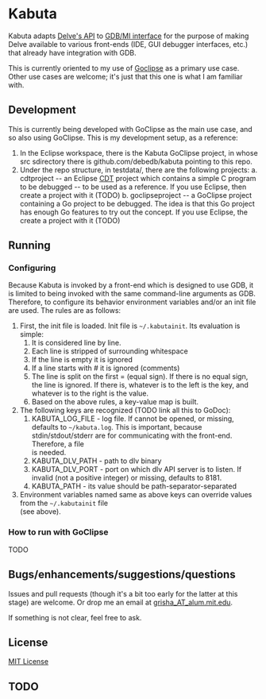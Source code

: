 

# Kabuta

Kabuta adapts [Delve's API](https://godoc.org/github.com/derekparker/delve/service/rpc2#RPCServer) to [GDB/MI interface](https://ftp.gnu.org/old-gnu/Manuals/gdb-5.1.1/html_node/gdb_211.html#SEC216) for the purpose of making Delve available to various front-ends (IDE, GUI debugger interfaces, etc.) that already have integration with GDB.

This is currently oriented to my use of [Goclipse](https://goclipse.github.io/) as a primary use case. Other use cases are welcome; it's just that this one is what I am familiar with. 

## Development

This is currently being developed with GoClipse as the main use case, and so also using GoClipse. This is my development setup, as a reference:

 1. In the Eclipse workspace, there is the Kabuta GoClipse project, in whose src sdirectory there is
    github.com/debedb/kabuta pointing to this repo.
 2. Under the repo structure, in testdata/, there are the following projects:
    a. cdtproject -- an Eclipse [CDT](https://eclipse.org/cdt/) project which contains a simple C program   
       to be debugged -- to be used as a reference. If you use Eclipse, then create a project with it 
       (TODO)
    b. goclipseproject -- a GoClipse project containing a Go project to be debugged. The idea is that
       this Go project has enough Go features to try out the concept. If you use Eclipse, the create a
       project with it (TODO)
  
## Running

### Configuring

Because Kabuta is invoked by a front-end which is designed to use GDB, it is limited to being invoked with the same command-line arguments as GDB. Therefore, to configure its behavior environment variables and/or an init file are used. The rules are as follows:

 1. First, the init file is loaded. Init file is `~/.kabutainit`. Its evaluation is simple:
    1. It is considered line by line.
    2. Each line is stripped of surrounding whitespace
    3. If the line is empty it is ignored
    4. If a line starts with # it is ignored (comments)
    5. The line is split on the first = (equal sign). If there is no equal sign, the line is ignored. 
       If there is, whatever is to the left is the key, and whatever is to the right is the value.
    6. Based on the above rules, a key-value map is built. 
 2. The following keys are recognized (TODO link all this to GoDoc):
    1. KABUTA_LOG_FILE - log file. If cannot be opened, or missing, defaults to `~/kabuta.log`. This is
       important, because stdin/stdout/stderr are for communicating with the front-end. Therefore, a file   
       is needed.
    2. KABUTA_DLV_PATH - path to dlv binary
    3. KABUTA_DLV_PORT - port on which dlv API server is to listen. If invalid (not a positive integer) 
       or missing, defaults to 8181.
    4. KABUTA_PATH - its value should be path-separator-separated
  3. Environment variables named same as above keys can override values from the `~/.kabutainit` file  
  (see above).

### How to run with GoClipse

TODO

## Bugs/enhancements/suggestions/questions

Issues and pull requests (though it's a bit too early for the latter at this stage) are welcome. Or drop me an email at [grisha_AT_alum.mit.edu](mailto:grisha@alum.mit.edu).

If something is not clear, feel free to ask.

## License

[MIT License](LICENSE.md)

## TODO
